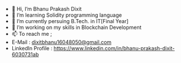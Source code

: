 - 👋 Hi, I’m Bhanu Prakash Dixit
- 👀 I’m learning Solidity programming language
- 🌱 I’m currently persuing B.Tech. in IT[Final Year]
- 💞️ I’m working on my skills in Blockchain Development
- 📫 To reach me ;
- E-Mail : dixitbhanu16048050@gmail.com
- LinkedIn Profile : https://www.linkedin.com/in/bhanu-prakash-dixit-6030731ab

<!---
lykBhanu/lykBhanu is a ✨ special ✨ repository because its `README.md` (this file) appears on your GitHub profile.
You can click the Preview link to take a look at your changes.
--->
